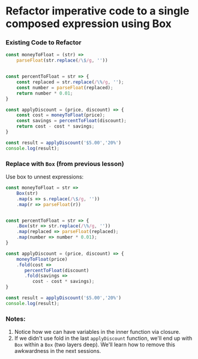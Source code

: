 # Refactor imperative code to a single composed expression using Box

### Existing Code to Refactor
```javascript
const moneyToFloat = (str) => 
    parseFloat(str.replace(/\$/g, ''))


const percentToFloat = str => {
    const replaced = str.replace(/\%/g, '');
    const number = parseFloat(replaced);
    return number * 0.01;
}

const applyDiscount = (price, discount) => {
    const cost = moneyToFloat(price);
    const savings = percentToFloat(discount);
    return cost - cost * savings;
}

const result = applyDiscount('$5.00','20%')
console.log(result);
```

### Replace with `Box` (from previous lesson)
Use box to unnest expressions:

```javascript
const moneyToFloat = str => 
    Box(str)
    .map(s => s.replace(/\$/g, ''))
    .map(r => parseFloat(r))


const percentToFloat = str => {
    .Box(str => str.replace(/\%/g, ''))
    .map(replaced => parseFloat(replaced);
    .map(number => number * 0.01);
}

const applyDiscount = (price, discount) => {
    moneyToFloat(price)
    .fold(cost => 
       percentToFloat(discount)
       .fold(savings => 
          cost - cost * savings);
}

const result = applyDiscount('$5.00','20%')
console.log(result);
```

### Notes:

1. Notice how we can have variables in the inner function via closure.
2. If we didn't use fold in the last `applyDiscount` function, we'll end up with `Box` within a `Box` (two layers deep). We'll learn how to remove this awkwardness in the next sessions. 